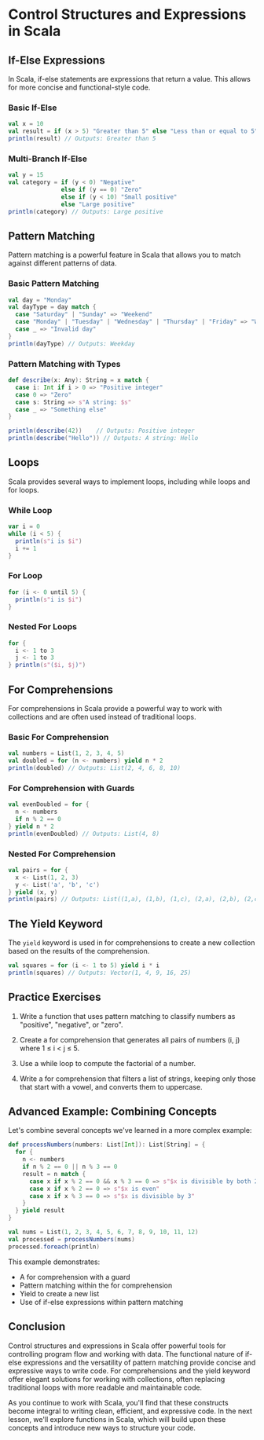 # Control Structures and Expressions in Scala

## If-Else Expressions

In Scala, if-else statements are expressions that return a value. This allows for more concise and functional-style code.

### Basic If-Else

```scala
val x = 10
val result = if (x > 5) "Greater than 5" else "Less than or equal to 5"
println(result) // Outputs: Greater than 5
```

### Multi-Branch If-Else

```scala
val y = 15
val category = if (y < 0) "Negative"
               else if (y == 0) "Zero"
               else if (y < 10) "Small positive"
               else "Large positive"
println(category) // Outputs: Large positive
```

## Pattern Matching

Pattern matching is a powerful feature in Scala that allows you to match against different patterns of data.

### Basic Pattern Matching

```scala
val day = "Monday"
val dayType = day match {
  case "Saturday" | "Sunday" => "Weekend"
  case "Monday" | "Tuesday" | "Wednesday" | "Thursday" | "Friday" => "Weekday"
  case _ => "Invalid day"
}
println(dayType) // Outputs: Weekday
```

### Pattern Matching with Types

```scala
def describe(x: Any): String = x match {
  case i: Int if i > 0 => "Positive integer"
  case 0 => "Zero"
  case s: String => s"A string: $s"
  case _ => "Something else"
}

println(describe(42))    // Outputs: Positive integer
println(describe("Hello")) // Outputs: A string: Hello
```

## Loops

Scala provides several ways to implement loops, including while loops and for loops.

### While Loop

```scala
var i = 0
while (i < 5) {
  println(s"i is $i")
  i += 1
}
```

### For Loop

```scala
for (i <- 0 until 5) {
  println(s"i is $i")
}
```

### Nested For Loops

```scala
for {
  i <- 1 to 3
  j <- 1 to 3
} println(s"($i, $j)")
```

## For Comprehensions

For comprehensions in Scala provide a powerful way to work with collections and are often used instead of traditional loops.

### Basic For Comprehension

```scala
val numbers = List(1, 2, 3, 4, 5)
val doubled = for (n <- numbers) yield n * 2
println(doubled) // Outputs: List(2, 4, 6, 8, 10)
```

### For Comprehension with Guards

```scala
val evenDoubled = for {
  n <- numbers
  if n % 2 == 0
} yield n * 2
println(evenDoubled) // Outputs: List(4, 8)
```

### Nested For Comprehension

```scala
val pairs = for {
  x <- List(1, 2, 3)
  y <- List('a', 'b', 'c')
} yield (x, y)
println(pairs) // Outputs: List((1,a), (1,b), (1,c), (2,a), (2,b), (2,c), (3,a), (3,b), (3,c))
```

## The Yield Keyword

The `yield` keyword is used in for comprehensions to create a new collection based on the results of the comprehension.

```scala
val squares = for (i <- 1 to 5) yield i * i
println(squares) // Outputs: Vector(1, 4, 9, 16, 25)
```

## Practice Exercises

1. Write a function that uses pattern matching to classify numbers as "positive", "negative", or "zero".

2. Create a for comprehension that generates all pairs of numbers (i, j) where 1 ≤ i < j ≤ 5.

3. Use a while loop to compute the factorial of a number.

4. Write a for comprehension that filters a list of strings, keeping only those that start with a vowel, and converts them to uppercase.

## Advanced Example: Combining Concepts

Let's combine several concepts we've learned in a more complex example:

```scala
def processNumbers(numbers: List[Int]): List[String] = {
  for {
    n <- numbers
    if n % 2 == 0 || n % 3 == 0
    result = n match {
      case x if x % 2 == 0 && x % 3 == 0 => s"$x is divisible by both 2 and 3"
      case x if x % 2 == 0 => s"$x is even"
      case x if x % 3 == 0 => s"$x is divisible by 3"
    }
  } yield result
}

val nums = List(1, 2, 3, 4, 5, 6, 7, 8, 9, 10, 11, 12)
val processed = processNumbers(nums)
processed.foreach(println)
```

This example demonstrates:
- A for comprehension with a guard
- Pattern matching within the for comprehension
- Yield to create a new list
- Use of if-else expressions within pattern matching

## Conclusion

Control structures and expressions in Scala offer powerful tools for controlling program flow and working with data. The functional nature of if-else expressions and the versatility of pattern matching provide concise and expressive ways to write code. For comprehensions and the yield keyword offer elegant solutions for working with collections, often replacing traditional loops with more readable and maintainable code.

As you continue to work with Scala, you'll find that these constructs become integral to writing clean, efficient, and expressive code. In the next lesson, we'll explore functions in Scala, which will build upon these concepts and introduce new ways to structure your code.